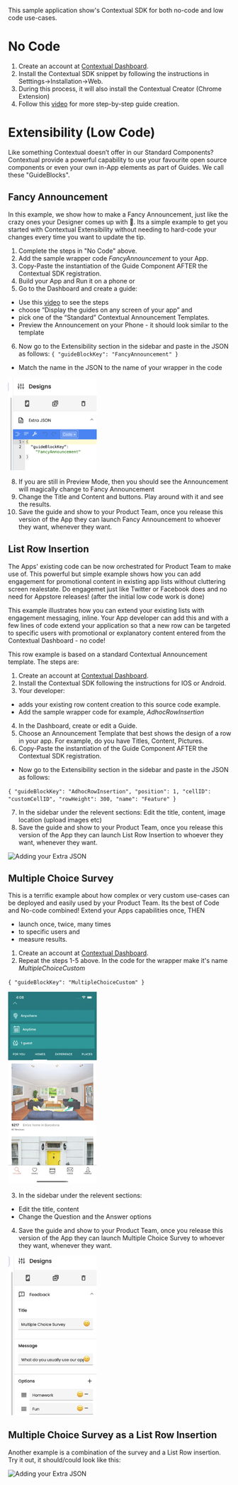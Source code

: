This sample application show's Contextual SDK for both no-code and low code use-cases.

# No Code

1. Create an account at [Contextual Dashboard](https://dashboard.contextu.al/ "Contextual Dashboard").
2. Install the Contextual SDK snippet by following the instructions in Setttings->Installation->Web.
3. During this process, it will also install the Contextual Creator (Chrome Extension)
4. Follow this [video]( https://vimeo.com/863459510?h=c799c48907&amp;badge=0&amp;autopause=0&amp;player_id=0&amp;app_id=58479  "Guide Creation How-to") for more step-by-step guide creation.




# Extensibility (Low Code)

Like something Contextual doesn’t offer in our Standard Components? Contextual provide a powerful capability to use your favourite open source components or even your own in-App elements as part of Guides. We call these "GuideBlocks".



## Fancy Announcement

In this example, we show how to make a Fancy Announcement, just like the crazy ones your Designer comes up with 🤣. Its a simple example to get you started with Contextual Extensibility without needing to hard-code your changes every time you want to update the tip.

1. Complete the steps in "No Code" above.
2. Add the sample wrapper code  *FancyAnnouncement* to your App. 
3. Copy-Paste the instantiation of the Guide Component AFTER the Contextual SDK registration. 
4. Build your App and Run it on a phone or 
5. Go to the Dashboard and create a guide:
 * Use this [video]( https://vimeo.com/863886653#t=0m58s "Another Guide Creation How-to") to see the steps
 * choose “Display the guides on any screen of your app” and 
 * pick one of the “Standard” Contextual Announcement Templates.
 * Preview the Announcement on your Phone - it should look similar to the template
6. Now go to the Extensibility section in the sidebar and paste in the JSON as follows:
`
{
  "guideBlockKey": "FancyAnnouncement"
}
`
 * Match the name in the JSON to the name of your wrapper in the code

 <img src="./airbnb-main/img/FancyAnnouncementTree.png" alt="Adding your Extra JSON" width="200"/>

8. If you are still in Preview Mode, then you should see the Announcement will magically change to Fancy Announcement
9. Change the Title and Content and buttons. Play around with it and see the results.
10. Save the guide and show to your Product Team, once you release this version of the App they can launch Fancy Announcement to whoever they want, whenever they want.

 

## List Row Insertion

The Apps' existing code can be now orchestrated for Product Team to make use of. This powerful but simple example shows how you can add engagement for promotional content in existing app lists without cluttering screen realestate. Do engagemet just like Twitter or Facebook does and no need for Appstore releases! (after the initial low code work is done)

This example illustrates how you can extend your existing lists with engagement messaging, inline. Your App developer can add this and with a few lines of code extend your application so that a new row can be targeted to specific users with promotional or explanatory content entered from the Contextual Dashboard - no code!

This row example is based on a standard Contextual Announcement template. The steps are:
1. Create an account at [Contextual Dashboard](https://dashboard.contextu.al/ "Contextual Dashboard").
2. Install the Contextual SDK following the instructions for IOS or Android.
3. Your developer:
 *  adds your existing row content creation to this source code example.
 * Add the sample wrapper code for example, *AdhocRowInsertion*
4. In the Dashboard, create or edit a Guide.
5. Choose an Announcement Template that best shows the design of a row in your app. For example, do you have Titles, Content, Pictures.
6. Copy-Paste the instantiation of the Guide Component AFTER the Contextual SDK registration. 
 * Now go to the Extensibility section in the sidebar and paste in the JSON as follows:

 `
 {
  "guideBlockKey": "AdhocRowInsertion",
  "position": 1,
  "cellID": "customCellID",
  "rowHeight": 300,
  "name": "Feature"
}
`

7. In the sidebar under the relevent sections: Edit the title, content, image location (upload images etc)
8. Save the guide and show to your Product Team, once you release this version of the App they can launch List Row Insertion to whoever they want, whenever they want.

 <img src="./airbnb-main/img/Inline-Feature-Announcement.gif" alt="Adding your Extra JSON" width="200"/>

 ## Multiple Choice Survey 

This is a terrific example about how complex or very custom use-cases can be deployed and easily used by your Product Team. Its the best of Code and No-code combined! Extend your Apps capabilities once, THEN

* launch once, twice, many times 
* to specific users and
* measure results.

1. Create an account at [Contextual Dashboard](https://dashboard.contextu.al/ "Contextual Dashboard").
2. Repeat the steps 1-5 above. In the code for the wrapper make it's name *MultipleChoiceCustom*

`
{
  "guideBlockKey": "MultipleChoiceCustom"
}
`

<img src="./airbnb-main/img/Popup-Survey.gif" alt="Adding your Extra JSON" width="200"/>

3.  In the sidebar under the relevent sections:
 * Edit the title, content
 * Change the Question and the Answer options
4. Save the guide and show to your Product Team, once you release this version of the App they can launch Multiple Choice Survey to whoever they want, whenever they want.

<img src="./airbnb-main/img/Popup-Survey-Questions.png" alt="Adding your Extra JSON" width="200"/>

## Multiple Choice Survey as a List Row Insertion
Another example is a combination of the survey and a List Row insertion. Try it out, it should/could look like this:

<img src="./airbnb-main/img/Inline-Survey.gif" alt="Adding your Extra JSON" width="200"/>
